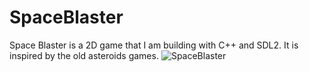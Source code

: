 # SpaceBlaster
Space Blaster is a 2D game that I am building with C++ and SDL2. It is inspired by the old asteroids games.
![SpaceBlaster](https://user-images.githubusercontent.com/76112342/227415205-de3215ad-58b8-4c99-8abc-602b86a27a3f.png)
